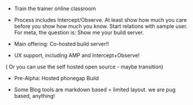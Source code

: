 
* Train the trainer online classroom


* Process includes Intercept/Observe. At least show how much you care before you show how much you know. Start relations with sample user.
For meta, the question is: Show me your build server.

* Main offering: Co-hosted build server!!


* UX support, including AMP and Intercept+Observe!

( Or you can use the self hosted open source - maybe transition)

* Pre-Alpha: Hosted phonegap Build

* Some Blog tools are markdown based = limited layout. we are pug based, anything!

